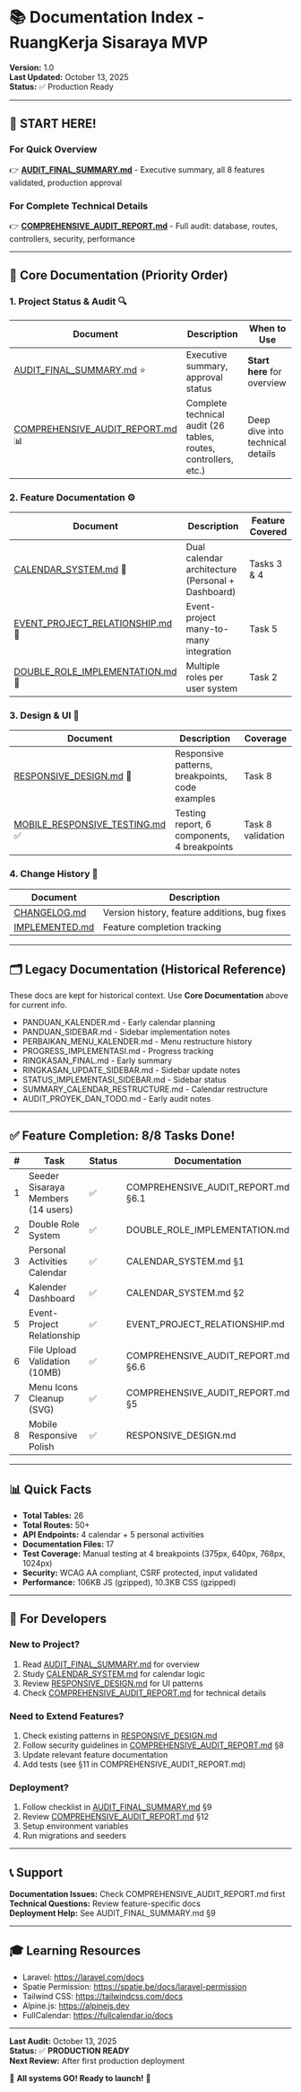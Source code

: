 # 📚 Documentation Index - RuangKerja Sisaraya MVP

**Version:** 1.0  
**Last Updated:** October 13, 2025  
**Status:** ✅ Production Ready

---

## 🎯 **START HERE!**

### For Quick Overview
👉 **[AUDIT_FINAL_SUMMARY.md](AUDIT_FINAL_SUMMARY.md)** - Executive summary, all 8 features validated, production approval

### For Complete Technical Details
👉 **[COMPREHENSIVE_AUDIT_REPORT.md](COMPREHENSIVE_AUDIT_REPORT.md)** - Full audit: database, routes, controllers, security, performance

---

## 📑 Core Documentation (Priority Order)

### 1. **Project Status & Audit** 🔍
| Document | Description | When to Use |
|----------|-------------|-------------|
| [AUDIT_FINAL_SUMMARY.md](AUDIT_FINAL_SUMMARY.md) ⭐ | Executive summary, approval status | **Start here** for overview |
| [COMPREHENSIVE_AUDIT_REPORT.md](COMPREHENSIVE_AUDIT_REPORT.md) 📊 | Complete technical audit (26 tables, routes, controllers, etc.) | Deep dive into technical details |

### 2. **Feature Documentation** ⚙️
| Document | Description | Feature Covered |
|----------|-------------|-----------------|
| [CALENDAR_SYSTEM.md](CALENDAR_SYSTEM.md) 📅 | Dual calendar architecture (Personal + Dashboard) | Tasks 3 & 4 |
| [EVENT_PROJECT_RELATIONSHIP.md](EVENT_PROJECT_RELATIONSHIP.md) 🔗 | Event-project many-to-many integration | Task 5 |
| [DOUBLE_ROLE_IMPLEMENTATION.md](DOUBLE_ROLE_IMPLEMENTATION.md) 👥 | Multiple roles per user system | Task 2 |

### 3. **Design & UI** 🎨
| Document | Description | Coverage |
|----------|-------------|----------|
| [RESPONSIVE_DESIGN.md](RESPONSIVE_DESIGN.md) 📱 | Responsive patterns, breakpoints, code examples | Task 8 |
| [MOBILE_RESPONSIVE_TESTING.md](MOBILE_RESPONSIVE_TESTING.md) ✅ | Testing report, 6 components, 4 breakpoints | Task 8 validation |

### 4. **Change History** 📝
| Document | Description |
|----------|-------------|
| [CHANGELOG.md](CHANGELOG.md) | Version history, feature additions, bug fixes |
| [IMPLEMENTED.md](IMPLEMENTED.md) | Feature completion tracking |

---

## 🗂️ Legacy Documentation (Historical Reference)

These docs are kept for historical context. Use **Core Documentation** above for current info.

- PANDUAN_KALENDER.md - Early calendar planning
- PANDUAN_SIDEBAR.md - Sidebar implementation notes
- PERBAIKAN_MENU_KALENDER.md - Menu restructure history
- PROGRESS_IMPLEMENTASI.md - Progress tracking
- RINGKASAN_FINAL.md - Early summary
- RINGKASAN_UPDATE_SIDEBAR.md - Sidebar update notes
- STATUS_IMPLEMENTASI_SIDEBAR.md - Sidebar status
- SUMMARY_CALENDAR_RESTRUCTURE.md - Calendar restructure
- AUDIT_PROYEK_DAN_TODO.md - Early audit notes

---

## ✅ Feature Completion: 8/8 Tasks Done!

| # | Task | Status | Documentation |
|---|------|--------|---------------|
| 1 | Seeder Sisaraya Members (14 users) | ✅ | COMPREHENSIVE_AUDIT_REPORT.md §6.1 |
| 2 | Double Role System | ✅ | DOUBLE_ROLE_IMPLEMENTATION.md |
| 3 | Personal Activities Calendar | ✅ | CALENDAR_SYSTEM.md §1 |
| 4 | Kalender Dashboard | ✅ | CALENDAR_SYSTEM.md §2 |
| 5 | Event-Project Relationship | ✅ | EVENT_PROJECT_RELATIONSHIP.md |
| 6 | File Upload Validation (10MB) | ✅ | COMPREHENSIVE_AUDIT_REPORT.md §6.6 |
| 7 | Menu Icons Cleanup (SVG) | ✅ | COMPREHENSIVE_AUDIT_REPORT.md §5 |
| 8 | Mobile Responsive Polish | ✅ | RESPONSIVE_DESIGN.md |

---

## 📊 Quick Facts

- **Total Tables:** 26
- **Total Routes:** 50+
- **API Endpoints:** 4 calendar + 5 personal activities
- **Documentation Files:** 17
- **Test Coverage:** Manual testing at 4 breakpoints (375px, 640px, 768px, 1024px)
- **Security:** WCAG AA compliant, CSRF protected, input validated
- **Performance:** 106KB JS (gzipped), 10.3KB CSS (gzipped)

---

## 🚀 For Developers

### New to Project?
1. Read [AUDIT_FINAL_SUMMARY.md](AUDIT_FINAL_SUMMARY.md) for overview
2. Study [CALENDAR_SYSTEM.md](CALENDAR_SYSTEM.md) for calendar logic
3. Review [RESPONSIVE_DESIGN.md](RESPONSIVE_DESIGN.md) for UI patterns
4. Check [COMPREHENSIVE_AUDIT_REPORT.md](COMPREHENSIVE_AUDIT_REPORT.md) for technical details

### Need to Extend Features?
1. Check existing patterns in [RESPONSIVE_DESIGN.md](RESPONSIVE_DESIGN.md)
2. Follow security guidelines in [COMPREHENSIVE_AUDIT_REPORT.md](COMPREHENSIVE_AUDIT_REPORT.md) §8
3. Update relevant feature documentation
4. Add tests (see §11 in COMPREHENSIVE_AUDIT_REPORT.md)

### Deployment?
1. Follow checklist in [AUDIT_FINAL_SUMMARY.md](AUDIT_FINAL_SUMMARY.md) §9
2. Review [COMPREHENSIVE_AUDIT_REPORT.md](COMPREHENSIVE_AUDIT_REPORT.md) §12
3. Setup environment variables
4. Run migrations and seeders

---

## 📞 Support

**Documentation Issues:** Check COMPREHENSIVE_AUDIT_REPORT.md first  
**Technical Questions:** Review feature-specific docs  
**Deployment Help:** See AUDIT_FINAL_SUMMARY.md §9

---

## 🎓 Learning Resources

- Laravel: https://laravel.com/docs
- Spatie Permission: https://spatie.be/docs/laravel-permission
- Tailwind CSS: https://tailwindcss.com/docs
- Alpine.js: https://alpinejs.dev
- FullCalendar: https://fullcalendar.io/docs

---

**Last Audit:** October 13, 2025  
**Status:** ✅ **PRODUCTION READY**  
**Next Review:** After first production deployment

🎉 **All systems GO! Ready to launch!** 🚀

